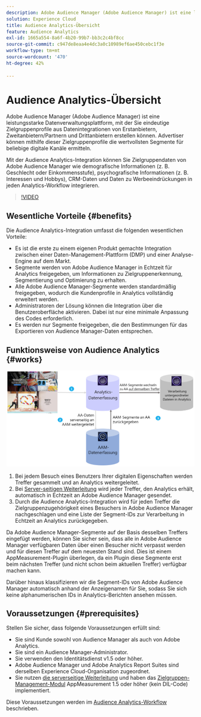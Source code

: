 ```yaml
---
description: Adobe Audience Manager (Adobe Audience Manager) ist eine leistungsstarke Datenverwaltungsplattform, mit der Sie eindeutige Zielgruppenprofile aus Datenintegrationen von Erstanbietern, Zweitanbietern/Partnern und Drittanbietern erstellen können. Advertiser können mithilfe dieser Zielgruppenprofile die wertvollsten Segmente für beliebige digitale Kanäle ermitteln.
solution: Experience Cloud
title: Audience Analytics-Übersicht
feature: Audience Analytics
exl-id: 1665a554-8a6f-4b20-99b7-bb3c2c4bf8cc
source-git-commit: c947de8eaa4e4dc3a0c10989ef6ae450cebc1f3e
workflow-type: tm+mt
source-wordcount: '470'
ht-degree: 42%

---
```


# Audience Analytics-Übersicht

Adobe Audience Manager (Adobe Audience Manager) ist eine leistungsstarke Datenverwaltungsplattform, mit der Sie eindeutige Zielgruppenprofile aus Datenintegrationen von Erstanbietern, Zweitanbietern/Partnern und Drittanbietern erstellen können. Advertiser können mithilfe dieser Zielgruppenprofile die wertvollsten Segmente für beliebige digitale Kanäle ermitteln.

Mit der Audience Analytics-Integration können Sie Zielgruppendaten von Adobe Audience Manager wie demografische Informationen (z. B. Geschlecht oder Einkommensstufe), psychografische Informationen (z. B. Interessen und Hobbys), CRM-Daten und Daten zu Werbeeindrückungen in jeden Analytics-Workflow integrieren.

>[!VIDEO](https://video.tv.adobe.com/v/25450/?quality=12)

## Wesentliche Vorteile  {#benefits}

Die Audience Analytics-Integration umfasst die folgenden wesentlichen Vorteile:

* Es ist die erste zu einem eigenen Produkt gemachte Integration zwischen einer Daten-Management-Plattform (DMP) und einer Analyse-Engine auf dem Markt.
* Segmente werden von Adobe Audience Manager in Echtzeit für Analytics freigegeben, um Informationen zu Zielgruppenerkennung, Segmentierung und Optimierung zu erhalten.
* Alle Adobe Audience Manager-Segmente werden standardmäßig freigegeben, wodurch die Kundenprofile in Analytics vollständig erweitert werden.
* Administratoren der Lösung können die Integration über die Benutzeroberfläche aktivieren. Dabei ist nur eine minimale Anpassung des Codes erforderlich.
* Es werden nur Segmente freigegeben, die den Bestimmungen für das Exportieren von Audience Manager-Daten entsprechen.

## Funktionsweise von Audience Analytics {#works}

![](assets/mc-aud-dataflow.png)

1. Bei jedem Besuch eines Benutzers Ihrer digitalen Eigenschaften werden Treffer gesammelt und an Analytics weitergeleitet.
1. Bei [Server-seitigen Weiterleitung](/help/admin/admin/c-manage-report-suites/c-edit-report-suites/general/c-server-side-forwarding/ssf.md) wird jeder Treffer, den Analytics erhält, automatisch in Echtzeit an Adobe Audience Manager gesendet.
1. Durch die Audience Analytics-Integration wird für jeden Treffer die Zielgruppenzugehörigkeit eines Besuchers in Adobe Audience Manager nachgeschlagen und eine Liste der Segment-IDs zur Verarbeitung in Echtzeit an Analytics zurückgegeben.

Da Adobe Audience Manager-Segmente auf der Basis desselben Treffers eingefügt werden, können Sie sicher sein, dass alle in Adobe Audience Manager verfügbaren Daten über einen Besucher nicht verpasst werden und für diesen Treffer auf dem neuesten Stand sind. Dies ist einem AppMeasurement-Plugin überlegen, da ein Plugin diese Segmente erst beim nächsten Treffer (und nicht schon beim aktuellen Treffer) verfügbar machen kann.

Darüber hinaus klassifizieren wir die Segment-IDs von Adobe Audience Manager automatisch anhand der Anzeigenamen für Sie, sodass Sie sich keine alphanumerischen IDs in Analytics-Berichten ansehen müssen.

## Voraussetzungen {#prerequisites}

Stellen Sie sicher, dass folgende Voraussetzungen erfüllt sind:

* Sie sind Kunde sowohl von Audience Manager als auch von Adobe Analytics.
* Sie sind ein Audience Manager-Administrator.
* Sie verwenden den Identitätsdienst v1.5 oder höher.
* Adobe Audience Manager und Adobe Analytics Report Suites sind derselben Experience Cloud-Organisation zugeordnet.
* Sie nutzen [die serverseitige Weiterleitung](/help/admin/admin/c-manage-report-suites/c-edit-report-suites/general/c-server-side-forwarding/ssf.md) und haben das [Zielgruppen-Management-Modul](https://experienceleague.adobe.com/docs/audience-manager/user-guide/implementation-integration-guides/integration-other-solutions/audience-management-module.html?lang=de) AppMeasurement 1.5 oder höher (kein DIL-Code) implementiert.

Diese Voraussetzungen werden im [Audience Analytics-Workflow](/help/integrate/c-audience-analytics/c-workflow/audiences-workflow.md) beschrieben.
